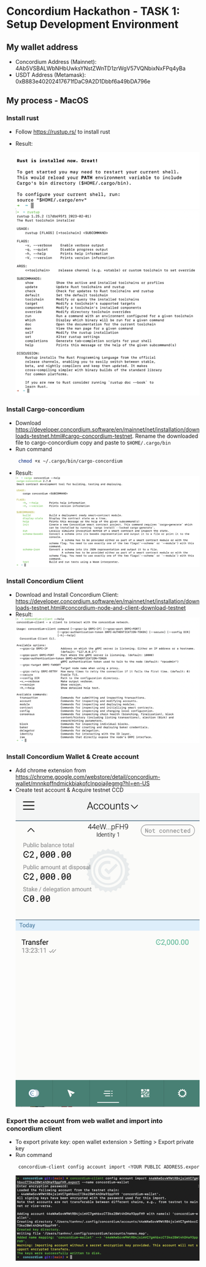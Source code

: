 # Concordium Hackathon - TASK 1: Setup Development Environment

## My wallet address

- Concordium Address (Mainnet): 4Ab5VSBALWbNHbUwksYNstZWnTD1zrWgV57VQNbixNxFPq4yBa
- USDT Address (Metamask): 0xB883e40202417671fDaC9A2D1Dbbf6a49bDA796e

## My process - MacOS

### Install rust
- Follow https://rustup.rs/ to install rust
- Result:


  ![install success](./images/install-rust.png)
  ![rustup](./images/rustup.png)

### Install Cargo-concordium
- Download https://developer.concordium.software/en/mainnet/net/installation/downloads-testnet.html#cargo-concordium-testnet. Rename the downloaded file to cargo-concordium copy and paste to `$HOME/.cargo/bin`
- Run command
  ```zsh
   chmod +x ~/.cargo/bin/cargo-concordium
  ```
- Result:
  ![install success](./images/cargo.png)

### Install Concordium Client
- Download and Install Concordium Client: https://developer.concordium.software/en/mainnet/net/installation/downloads-testnet.html#concordium-node-and-client-download-testnet
- Result:
  ![Concordium client](./images/concordium-client.png)

### Install Concordium Wallet & Create account
- Add chrome extension from https://chrome.google.com/webstore/detail/concordium-wallet/mnnkpffndmickbiakofclnpoiajlegmg?hl=en-US
- Create test account & Acquire testnet CCD
  ![account](./images/account.png)

### Export the account from web wallet and import into concordium client
- To export private key: open wallet extension > Setting > Export private key 
- Run command
  ```zsh
   concordium-client config account import <YOUR PUBLIC ADDRESS.export> --name <Your-Wallet-Name>
  ```
    ![import-key](./images/import-key.png)
